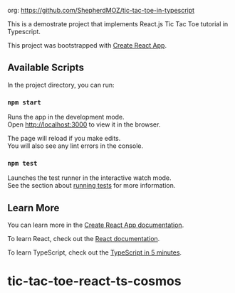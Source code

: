 org: https://github.com/ShepherdMOZ/tic-tac-toe-in-typescript

This is a demostrate project that implements React.js Tic Tac Toe tutorial in Typescript. 

This project was bootstrapped with [Create React App](https://github.com/facebook/create-react-app).

## Available Scripts

In the project directory, you can run:

### `npm start`

Runs the app in the development mode.<br>
Open [http://localhost:3000](http://localhost:3000) to view it in the browser.

The page will reload if you make edits.<br>
You will also see any lint errors in the console.

### `npm test`

Launches the test runner in the interactive watch mode.<br>
See the section about [running tests](https://facebook.github.io/create-react-app/docs/running-tests) for more information.


## Learn More

You can learn more in the [Create React App documentation](https://facebook.github.io/create-react-app/docs/getting-started).

To learn React, check out the [React documentation](https://reactjs.org/).

To learn TypeScript, check out the [TypeScript in 5 minutes](https://www.typescriptlang.org/docs/handbook/typescript-in-5-minutes.html).
# tic-tac-toe-react-ts-cosmos

